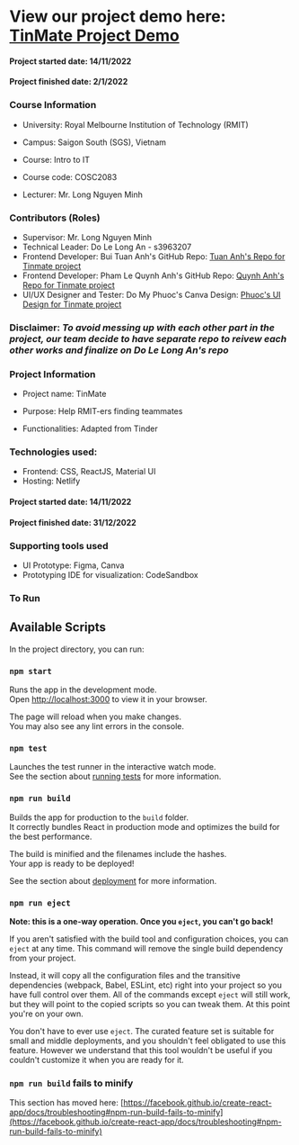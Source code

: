 # View our project demo here: [TinMate Project Demo](https://intro-to-it-tinmate.netlify.app/)

#### Project started date: 14/11/2022

#### Project finished date: 2/1/2022

### Course Information

- University: Royal Melbourne Institution of Technology (RMIT)

- Campus: Saigon South (SGS), Vietnam

- Course: Intro to IT

- Course code: COSC2083

- Lecturer: Mr. Long Nguyen Minh

### Contributors (Roles)

- Supervisor: Mr. Long Nguyen Minh
- Technical Leader: Do Le Long An - s3963207
- Frontend Developer: Bui
  Tuan Anh's GitHub Repo: [Tuan Anh's Repo for Tinmate project](https://github.com/vntuananhbui/Tinmate)
- Frontend Developer: Pham Le
  Quynh Anh's GitHub Repo: [Quynh Anh's Repo for Tinmate project](https://github.com/plqanhh/TinMate-KellyVer.git)
- UI/UX Designer and Tester: Do My
  Phuoc's Canva Design: [Phuoc's UI Design for Tinmate project](https://www.canva.com/design/DAFRWQ1b_Ag/-jP1FKJsMQ1oryzxg_-ubw/view?utm_content=DAFRWQ1b_Ag&utm_campaign=designshare&utm_medium=link2&utm_source=sharebutton)

### Disclaimer: <em>To avoid messing up with each other part in the project, our team decide to have separate repo to reivew each other works and finalize on Do Le Long An's repo</em>

### Project Information

- Project name: TinMate

- Purpose: Help RMIT-ers finding teammates

- Functionalities: Adapted from Tinder

### Technologies used:

- Frontend: CSS, ReactJS, Material UI
- Hosting: Netlify

#### Project started date: 14/11/2022

#### Project finished date: 31/12/2022

### Supporting tools used

- UI Prototype: Figma, Canva
- Prototyping IDE for visualization: CodeSandbox

### To Run

## Available Scripts

In the project directory, you can run:

### `npm start`

Runs the app in the development mode.\
Open [http://localhost:3000](http://localhost:3000) to view it in your browser.

The page will reload when you make changes.\
You may also see any lint errors in the console.

### `npm test`

Launches the test runner in the interactive watch mode.\
See the section about [running tests](https://facebook.github.io/create-react-app/docs/running-tests) for more information.

### `npm run build`

Builds the app for production to the `build` folder.\
It correctly bundles React in production mode and optimizes the build for the best performance.

The build is minified and the filenames include the hashes.\
Your app is ready to be deployed!

See the section about [deployment](https://facebook.github.io/create-react-app/docs/deployment) for more information.

### `npm run eject`

**Note: this is a one-way operation. Once you `eject`, you can't go back!**

If you aren't satisfied with the build tool and configuration choices, you can `eject` at any time. This command will remove the single build dependency from your project.

Instead, it will copy all the configuration files and the transitive dependencies (webpack, Babel, ESLint, etc) right into your project so you have full control over them. All of the commands except `eject` will still work, but they will point to the copied scripts so you can tweak them. At this point you're on your own.

You don't have to ever use `eject`. The curated feature set is suitable for small and middle deployments, and you shouldn't feel obligated to use this feature. However we understand that this tool wouldn't be useful if you couldn't customize it when you are ready for it.

### `npm run build` fails to minify

This section has moved here: [https://facebook.github.io/create-react-app/docs/troubleshooting#npm-run-build-fails-to-minify](https://facebook.github.io/create-react-app/docs/troubleshooting#npm-run-build-fails-to-minify)
